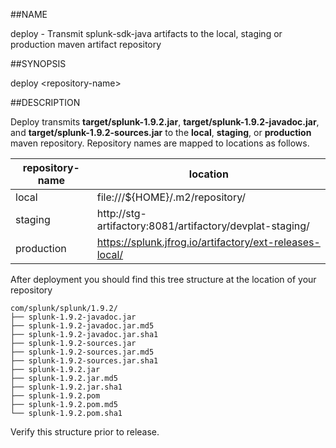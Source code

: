 ##NAME

deploy - Transmit splunk-sdk-java artifacts to the local, staging or production
maven artifact repository

##SYNOPSIS

deploy \<repository-name>

##DESCRIPTION

Deploy transmits **target/splunk-1.9.2.jar**, **target/splunk-1.9.2-javadoc.jar**, and
**target/splunk-1.9.2-sources.jar** to the **local**, **staging**, or **production**
maven repository. Repository names are mapped to locations as follows.

| repository-name | location                                                       |
|-----------------|----------------------------------------------------------------|
| local           | file:///${HOME}/.m2/repository/                                |
| staging         | http://stg-artifactory:8081/artifactory/devplat-staging/       |                                             |
| production      | https://splunk.jfrog.io/artifactory/ext-releases-local/ |

After deployment you should find this tree structure at the location of your repository

    com/splunk/splunk/1.9.2/
    ├── splunk-1.9.2-javadoc.jar
    ├── splunk-1.9.2-javadoc.jar.md5
    ├── splunk-1.9.2-javadoc.jar.sha1
    ├── splunk-1.9.2-sources.jar
    ├── splunk-1.9.2-sources.jar.md5
    ├── splunk-1.9.2-sources.jar.sha1
    ├── splunk-1.9.2.jar
    ├── splunk-1.9.2.jar.md5
    ├── splunk-1.9.2.jar.sha1
    ├── splunk-1.9.2.pom
    ├── splunk-1.9.2.pom.md5
    └── splunk-1.9.2.pom.sha1

Verify this structure prior to release.
